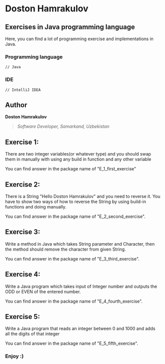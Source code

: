 # Doston Hamrakulov

## Exercises in Java programming language
  
Here, you can find a lot of programming exercise and implementations in Java.


### Programming language
```[java]
// Java 
```

### IDE
```[intellijidea]
// IntelliJ IDEA
```

## Author
**Doston Hamrakulov**
>*Software Developer, Samarkand, Uzbekistan*

## Exercise 1:
There are two integer variables(or whatever type) and you should swap them in manually with using any build in function and any other variable

You can find answer in the package name of "E_1_first_exercise"


## Exercise 2:
There is a String "Hello Doston Hamrakulov" and you need to reverse it. You have to show two ways of how to reverse the String by using build-in functions and doing manually.

You can find answer in the package name of "E_2_second_exercise".


## Exercise 3:
Write a method in Java which takes String parameter and Character, then the method should remove the character from given String.

You can find answer in the package name of "E_3_third_exercise".


## Exercise 4:
Write a Java program which takes input of Integer number and outputs the ODD or EVEN of the entered number.

You can find answer in the package name of "E_4_fourth_exercise".

## Exercise 5:
Write a Java program that reads an integer between 0 and 1000 and adds all the digits of that integer

You can find answer in the package name of "E_5_fifth_exercise".

### Enjoy :)